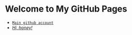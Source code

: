 # Welcome to My GitHub Pages

- [`Main github account`](https://github.com/brainabuser)
- [_Hi, honey!_](/images/candle.jpg)
